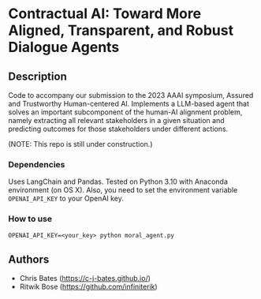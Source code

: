 # Contractual AI: Toward More Aligned, Transparent, and Robust Dialogue Agents


## Description

Code to accompany our submission to the 2023 AAAI symposium, Assured and Trustworthy Human-centered AI.  Implements a LLM-based agent that solves an important subcomponent of the human-AI alignment problem, namely extracting all relevant stakeholders in a given situation and predicting outcomes for those stakeholders under different actions.

(NOTE: This repo is still under construction.)

### Dependencies

Uses LangChain and Pandas. Tested on Python 3.10 with Anaconda environment (on OS X). Also, you need to set the environment variable `OPENAI_API_KEY` to your OpenAI key.

### How to use

```
OPENAI_API_KEY=<your_key> python moral_agent.py
```

## Authors

* Chris Bates (https://c-j-bates.github.io/)
* Ritwik Bose (https://github.com/infiniterik)

<!-- ## Version History

* 0.1
    * Initial Release -->

